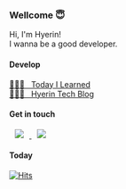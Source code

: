 ### Wellcome 😇    
Hi, I'm Hyerin!                
I wanna be a good developer.        


#### Develop     

[🏃🏻‍♀️ &nbsp; Today I Learned](https://github.com/hyerin6/TIL)   
[🧑🏻‍🌾 &nbsp; Hyerin Tech Blog](https://hyerin6.github.io/)


#### Get in touch  

<a href="mailto:hyerinn6@gmail.com">
<img  
    src="http://img.shields.io/badge/Gmail-white?style=flat&logo=Gmail"
     style="height : auto; margin-left : 10px; margin-right : 10px;"/>
</a>


<a href="https://www.instagram.com/___hyerin_/">
<img 
     src="http://img.shields.io/badge/Instagram-white?style=flat&logo=Instagram&link=https://www.instagram.com/___hyerin_/"
     style="height : auto; margin-left : 10px; margin-right : 10px;"/>
</a>

#### Today

[![Hits](https://hits.seeyoufarm.com/api/count/incr/badge.svg?url=https%3A%2F%2Fgithub.com%2Fhyerin6&count_bg=%23000000&title_bg=%23000000&icon=github.svg&icon_color=%23FFFFFF&title=visitors&edge_flat=false)](https://hits.seeyoufarm.com)
